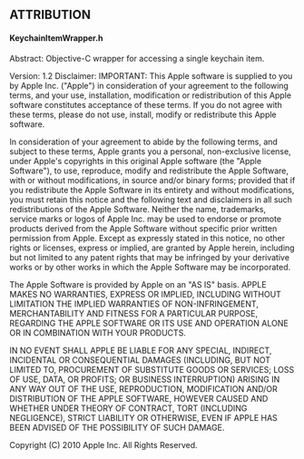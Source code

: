 ## ATTRIBUTION

#### KeychainItemWrapper.h
Abstract: 
Objective-C wrapper for accessing a single keychain item.
 
Version: 1.2
Disclaimer: IMPORTANT:  This Apple software is supplied to you by Apple Inc. ("Apple") in consideration of your agreement to the following terms, and your use, installation, modification or redistribution of this Apple software constitutes acceptance of these terms.  If you do not agree with these terms, please do not use, install, modify or redistribute this Apple software.
 
In consideration of your agreement to abide by the following terms, and subject to these terms, Apple grants you a personal, non-exclusive license, under Apple's copyrights in this original Apple software (the "Apple Software"), to use, reproduce, modify and redistribute the Apple Software, with or without modifications, in source and/or binary forms; provided that if you redistribute the Apple Software in its entirety and without modifications, you must retain this notice and the following text and disclaimers in all such redistributions of the Apple Software. Neither the name, trademarks, service marks or logos of Apple Inc. may be used to endorse or promote products derived from the Apple Software without specific prior written permission from Apple.  Except as expressly stated in this notice, no other rights or licenses, express or implied, are granted by Apple herein, including but not limited to any patent rights that may be infringed by your derivative works or by other works in which the Apple Software may be incorporated.
 
The Apple Software is provided by Apple on an "AS IS" basis.  APPLE MAKES NO WARRANTIES, EXPRESS OR IMPLIED, INCLUDING WITHOUT LIMITATION THE IMPLIED WARRANTIES OF NON-INFRINGEMENT, MERCHANTABILITY AND FITNESS FOR A PARTICULAR PURPOSE, REGARDING THE APPLE SOFTWARE OR ITS USE AND OPERATION ALONE OR IN COMBINATION WITH YOUR PRODUCTS.
 
IN NO EVENT SHALL APPLE BE LIABLE FOR ANY SPECIAL, INDIRECT, INCIDENTAL OR CONSEQUENTIAL DAMAGES (INCLUDING, BUT NOT LIMITED TO, PROCUREMENT OF SUBSTITUTE GOODS OR SERVICES; LOSS OF USE, DATA, OR PROFITS; OR BUSINESS INTERRUPTION) ARISING IN ANY WAY OUT OF THE USE, REPRODUCTION, MODIFICATION AND/OR DISTRIBUTION OF THE APPLE SOFTWARE, HOWEVER CAUSED AND WHETHER UNDER THEORY OF CONTRACT, TORT (INCLUDING NEGLIGENCE), STRICT LIABILITY OR OTHERWISE, EVEN IF APPLE HAS BEEN ADVISED OF THE POSSIBILITY OF SUCH DAMAGE.
 
Copyright (C) 2010 Apple Inc. All Rights Reserved.